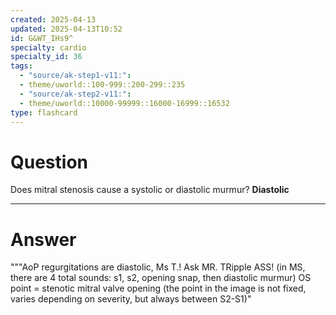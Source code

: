 ```yaml
---
created: 2025-04-13
updated: 2025-04-13T10:52
id: G&WT_IHs9^
specialty: cardio
specialty_id: 36
tags:
  - "source/ak-step1-v11:": 
  - theme/uworld::100-999::200-299::235
  - "source/ak-step2-v11:": 
  - theme/uworld::10000-99999::16000-16999::16532
type: flashcard
---
```


# Question
Does mitral stenosis cause a systolic or diastolic murmur?   **Diastolic**

---

# Answer
"""AoP regurgitations are diastolic, Ms T.! Ask MR. TRipple ASS!     (in MS, there are 4 total sounds: s1, s2, opening snap, then diastolic murmur)   OS point = stenotic mitral valve opening (the point in the image is not fixed, varies depending on severity, but always between S2-S1)"